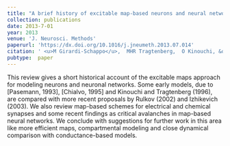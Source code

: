 ```yaml
---
title: "A brief history of excitable map-based neurons and neural networks"
collection: publications
date: 2013-7-01
year: 2013
venue: 'J. Neurosci. Methods'
paperurl: 'https://dx.doi.org/10.1016/j.jneumeth.2013.07.014'
citation: ' <u>M Girardi-Schappo</u>,  MHR Tragtenberg,  O Kinouchi, &quot;A brief history of excitable map-based neurons and neural networks.&quot; J. Neurosci. Methods, 2013.'
pubtype:  paper
---
```

This review gives a short historical account of the excitable maps approach for modeling neurons and neuronal networks. Some early models, due to [Pasemann, 1993], [Chialvo, 1995] and Kinouchi and Tragtenberg (1996), are compared with more recent proposals by Rulkov (2002) and Izhikevich (2003). We also review map-based schemes for electrical and chemical synapses and some recent findings as critical avalanches in map-based neural networks. We conclude with suggestions for further work in this area like more efficient maps, compartmental modeling and close dynamical comparison with conductance-based models.